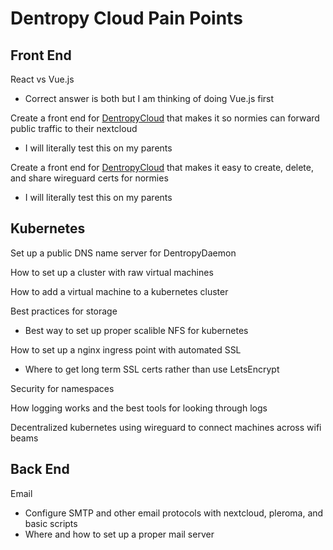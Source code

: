 # Dentropy Cloud Pain Points
Front End
---------

React vs Vue.js

*   Correct answer is both but I am thinking of doing Vue.js first

Create a front end for [DentropyCloud](https://gitlab.com/dentropy/DentropyCloud) that makes it so normies can forward public traffic to their nextcloud

*   I will literally test this on my parents

Create a front end for [DentropyCloud](https://gitlab.com/dentropy/DentropyCloud) that makes it easy to create, delete, and share wireguard certs for normies

*   I will literally test this on my parents

Kubernetes
----------

Set up a public DNS name server for DentropyDaemon

How to set up a cluster with raw virtual machines

How to add a virtual machine to a kubernetes cluster

Best practices for storage

*   Best way to set up proper scalible NFS for kubernetes

How to set up a nginx ingress point with automated SSL

*   Where to get long term SSL certs rather than use LetsEncrypt

Security for namespaces

How logging works and the best tools for looking through logs

Decentralized kubernetes using wireguard to connect machines across wifi beams

Back End
--------

Email

*   Configure SMTP and other email protocols with nextcloud, pleroma, and basic scripts
*   Where and how to set up a proper mail server
